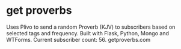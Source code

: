 # get proverbs
Uses Plivo to send a random Proverb (KJV) to subscribers based on selected tags and frequency. Built with Flask, Python, Mongo and WTForms. Current subscriber count: 56. getproverbs.com
 
